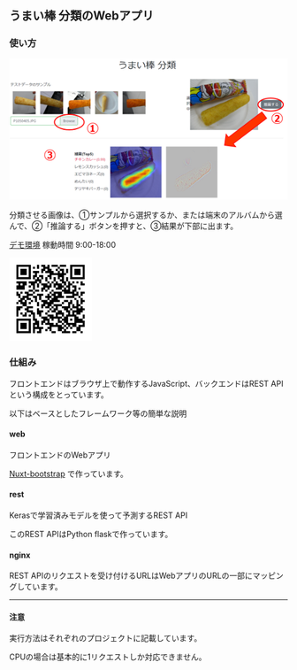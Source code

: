 ## うまい棒 分類のWebアプリ

### 使い方

![分類アプリの使い方](umaibar-app.png)

分類させる画像は、①サンプルから選択するか、または端末のアルバムから選んで、②「推論する」ボタンを押すと、③結果が下部に出ます。

[デモ環境](http://umaibar.us-east-1.yasuda.ifdemo.ogis-lab.com/predict) 稼動時間 9:00-18:00

<img src="umaibar-qr.png" alt="デモ環境のQRコード" width="150">

### 仕組み

フロントエンドはブラウザ上で動作するJavaScript、バックエンドはREST APIという構成をとっています。

以下はベースとしたフレームワーク等の簡単な説明

#### web

フロントエンドのWebアプリ

[Nuxt-bootstrap](https://bootstrap-vue.js.org/docs/) で作っています。

#### rest

Kerasで学習済みモデルを使って予測するREST API

このREST APIはPython flaskで作っています。

#### nginx

REST APIのリクエストを受け付けるURLはWebアプリのURLの一部にマッピングしています。

----

#### 注意

実行方法はそれぞれのプロジェクトに記載しています。

CPUの場合は基本的に1リクエストしか対応できません。
